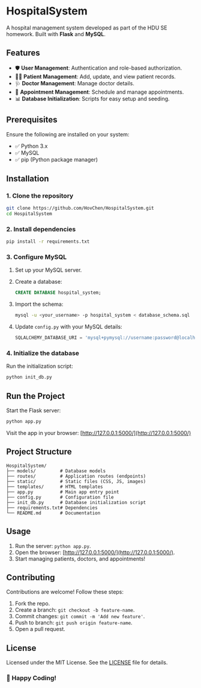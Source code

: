 # **HospitalSystem**

A hospital management system developed as part of the HDU SE homework. Built with **Flask** and **MySQL**.


## **Features**

- 🛡️ **User Management**: Authentication and role-based authorization.
- 👩‍⚕️ **Patient Management**: Add, update, and view patient records.
- 🩺 **Doctor Management**: Manage doctor details.
- 📅 **Appointment Management**: Schedule and manage appointments.
- 📊 **Database Initialization**: Scripts for easy setup and seeding.


## **Prerequisites**

Ensure the following are installed on your system:

- ✅ Python 3.x
- ✅ MySQL
- ✅ pip (Python package manager)


## **Installation**

### **1. Clone the repository**

```bash
git clone https://github.com/HovChen/HospitalSystem.git
cd HospitalSystem
```

### **2. Install dependencies**

```bash
pip install -r requirements.txt
```

### **3. Configure MySQL**

1. Set up your MySQL server.

2. Create a database:

   ```sql
   CREATE DATABASE hospital_system;
   ```

3. Import the schema:

   ```bash
   mysql -u <your_username> -p hospital_system < database_schema.sql
   ```

4. Update `config.py` with your MySQL details:

   ```python
   SQLALCHEMY_DATABASE_URI = 'mysql+pymysql://username:password@localhost/hospital_system'
   ```

### **4. Initialize the database**

Run the initialization script:

```bash
python init_db.py
```


## **Run the Project**

Start the Flask server:

```bash
python app.py
```

Visit the app in your browser: [http://127.0.0.1:5000/](http://127.0.0.1:5000/)


## **Project Structure**

```plaintext
HospitalSystem/
├── models/         # Database models
├── routes/         # Application routes (endpoints)
├── static/         # Static files (CSS, JS, images)
├── templates/      # HTML templates
├── app.py          # Main app entry point
├── config.py       # Configuration file
├── init_db.py      # Database initialization script
├── requirements.txt# Dependencies
└── README.md       # Documentation
```


## **Usage**

1. Run the server: `python app.py`.
2. Open the browser: [http://127.0.0.1:5000/](http://127.0.0.1:5000/).
3. Start managing patients, doctors, and appointments!


## **Contributing**

Contributions are welcome! Follow these steps:

1. Fork the repo.
2. Create a branch: `git checkout -b feature-name`.
3. Commit changes: `git commit -m 'Add new feature'`.
4. Push to branch: `git push origin feature-name`.
5. Open a pull request.


## **License**

Licensed under the MIT License. See the [LICENSE](LICENSE) file for details.


### 🎉 Happy Coding!
